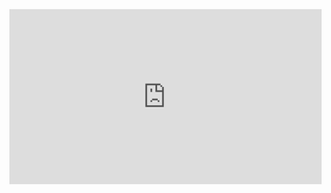 <iframe width="560" height="315" src="https://www.youtube.com/embed/a1ZmNQn61Vo" title="YouTube video player" frameborder="0" allow="accelerometer; autoplay; clipboard-write; encrypted-media; gyroscope; picture-in-picture" allowfullscreen></iframe>